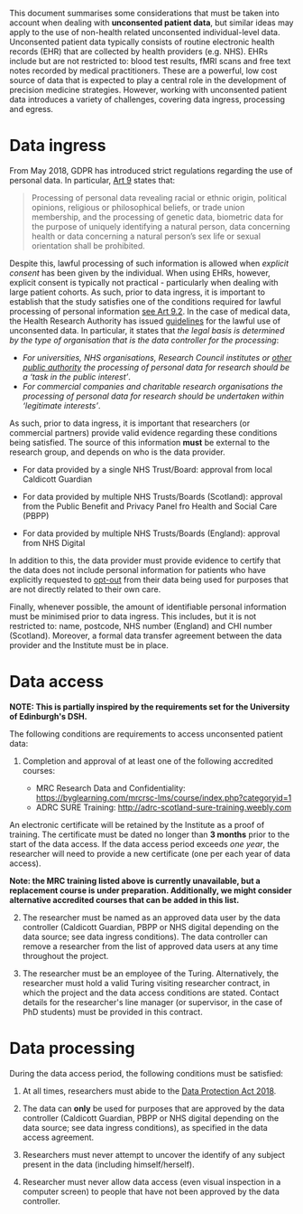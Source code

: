 This document summarises some considerations that must be taken into account when dealing with **unconsented patient data**, but similar ideas may apply to the use of non-health related unconsented individual-level data. Unconsented patient data typically consists of routine electronic health records (EHR) that are collected by health providers (e.g. NHS). EHRs include but are not restricted to: blood test results, fMRI scans and free text notes recorded by medical practitioners. These are a powerful, low cost source of data that is expected to play a central role in the development of precision medicine strategies. However, working with unconsented patient data introduces a variety of challenges, covering data ingress, processing and egress.

# Data ingress

From May 2018, GDPR has introduced strict regulations regarding the use of personal data. In particular, [Art 9](https://gdpr-info.eu/art-9-gdpr/) states that:

> Processing of personal data revealing racial or ethnic origin, political opinions, religious or philosophical beliefs, or trade union membership, and the processing of genetic data, biometric data for the purpose of uniquely identifying a natural person, data concerning health or data concerning a natural person’s sex life or sexual orientation shall be prohibited.

Despite this, lawful processing of such information is allowed when *explicit consent* has been given by the individual. When using EHRs, however, explicit consent is typically not practical - particularly when dealing with large patient cohorts. As such, prior to data ingress, it is important to establish that the study satisfies one of the conditions required for lawful processing of personal information [see Art 9.2](https://gdpr-info.eu/art-9-gdpr/). In the case of medical data, the Health Research Authority has issued [guidelines](https://www.hra.nhs.uk/hra-guidance-general-data-protection-regulation/) for the lawful use of unconsented data. In particular, it states that *the legal basis is determined by the type of organisation that is the data controller for the processing*: 

- *For universities, NHS organisations, Research Council institutes or [other public authority](http://www.legislation.gov.uk/ukpga/2000/36/schedule/1) the processing of personal data for research should be a ‘task in the public interest’*. 
- *For commercial companies and charitable research organisations the processing of personal data for research should be undertaken within ‘legitimate interests’*.

As such, prior to data ingress, it is important that researchers (or commercial partners) provide valid evidence regarding these conditions being satisfied. The source of this information **must** be external to the research group, and depends on who is the data provider. 

- For data provided by a single NHS Trust/Board: approval from local Caldicott Guardian

- For data provided by multiple NHS Trusts/Boards (Scotland): approval from the Public Benefit and Privacy Panel fro Health and Social Care (PBPP)

- For data provided by multiple NHS Trusts/Boards (England): approval from NHS Digital

In addition to this, the data provider must provide evidence to certify that the data does not include personal information for patients who have explicitly requested to [opt-out](https://digital.nhs.uk/about-nhs-digital/our-work/keeping-patient-data-safe/how-we-look-after-your-health-and-care-information/your-information-choices/opting-out-of-sharing-your-confidential-patient-information) from their data being used for purposes that are not directly related to their own care. 

Finally, whenever possible, the amount of identifiable personal information must be minimised prior to data ingress. This includes, but it is not restricted to: name, postcode, NHS number (England) and CHI number (Scotland). Moreover, a formal data transfer agreement between the data provider and the Institute must be in place. 

# Data access

**NOTE: This is partially inspired by the requirements set for the University of Edinburgh's DSH.**

The following conditions are requirements to access unconsented patient data:

1. Completion and approval of at least one of the following accredited courses:

      * MRC Research Data and Confidentiality: https://byglearning.com/mrcrsc-lms/course/index.php?categoryid=1
      * ADRC SURE Training: http://adrc-scotland-sure-training.weebly.com

An electronic certificate will be retained by the Institute as a proof of training. The certificate must be dated no longer than **3 months** prior to the start of the data access. If the data access period exceeds *one year*, the researcher will need to provide a new certificate (one per each year of data access).  

**Note: the MRC training listed above is currently unavailable, but a replacement course is under preparation. Additionally, we might consider alternative accredited courses that can be added in this list.**

2. The researcher must be named as an approved data user by the data controller (Caldicott Guardian, PBPP or NHS digital depending on the data source; see data ingress conditions). The data controller can remove a researcher from the list of approved data users at any time throughout the project. 

3. The researcher must be an employee of the Turing. Alternatively, the researcher must hold a valid Turing visiting researcher contract, in which the project and the data access conditions are stated. Contact details for the researcher's line manager (or supervisor, in the case of PhD students) must be provided in this contract. 

# Data processing

During the data access period, the following conditions must be satisfied:

1. At all times, researchers must abide to the [Data Protection Act 2018](http://www.legislation.gov.uk/ukpga/2018/12/contents/enacted). 

2. The data can **only** be used for purposes that are approved by the data controller (Caldicott Guardian, PBPP or NHS digital depending on the data source; see data ingress conditions), as specified in the data access agreement. 

3. Researchers must never attempt to uncover the identify of any subject present in the data (including himself/herself). 

4. Researcher must never allow data access (even visual inspection in a computer screen) to people that have not been approved by the data controller. 


 











   
